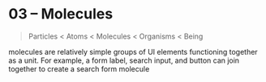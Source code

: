 # 03 – Molecules

> Particles < Atoms < Molecules < Organisms < Being

molecules are relatively simple groups of UI elements functioning together as a unit. For example, a form label, search input, and button can join together to create a search form molecule